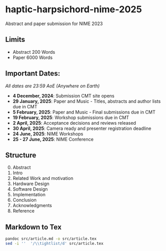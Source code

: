 # haptic-harpsichord-nime-2025
Abstract and paper submission for NIME 2023

## Limits

- Abstract 200 Words
- Paper 6000 Words


## Important Dates:
_All dates are 23:59 AoE (Anywhere on Earth)_

- **4 December, 2024**: Submission CMT site opens
- **29 January, 2025**: Paper and Music - Titles, abstracts and author lists due in CMT
- **5 February, 2025**: Paper and Music -  Final submissions due in CMT
- **19 February, 2025**: Workshop submissions due in CMT
- **2 April, 2025**: Acceptance decisions and reviews released
- **30 April, 2025**: Camera ready and presenter registration deadline
- **24 June, 2025**: NIME Workshops
- **25 - 27 June, 2025**: NIME Conference


## Structure

0. Abstract
1. Intro
2. Related Work and motivation
3. Hardware Design
4. Software Design
5. Implementation
6. Conclusion
7. Acknowledgments
8. Reference


## Markdown to Tex

```sh
pandoc src/article.md -o src/article.tex
sed -i ''  '/\\tightlist/d' src/article.tex
```
